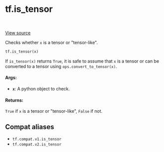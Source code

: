 <div itemscope itemtype="http://developers.google.com/ReferenceObject">
<meta itemprop="name" content="tf.is_tensor" />
<meta itemprop="path" content="Stable" />
</div>

# tf.is_tensor

<!-- Insert buttons and diff -->

<table class="tfo-notebook-buttons tfo-api" align="left">
</table>

<a target="_blank" href="/code/stable/tensorflow/python/framework/tensor_util.py">View source</a>



Checks whether `x` is a tensor or "tensor-like".

``` python
tf.is_tensor(x)
```



<!-- Placeholder for "Used in" -->

If `is_tensor(x)` returns `True`, it is safe to assume that `x` is a tensor or
can be converted to a tensor using `ops.convert_to_tensor(x)`.

#### Args:


* <b>`x`</b>: A python object to check.


#### Returns:

`True` if `x` is a tensor or "tensor-like", `False` if not.


## Compat aliases

* `tf.compat.v1.is_tensor`
* `tf.compat.v2.is_tensor`

